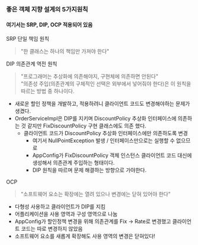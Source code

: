 ### 좋은 객체 지향 설계의 5가지원칙
#### 여기서는 SRP, DIP, OCP 적용되어 있음

SRP 단일 책임 원칙
> "한 클래스는 하나의 책임만 가져야 한다"



DIP 의존관계 역전 원칙
> "프로그래머는 추상화에 의존해야지, 구현체에 의존하면 안된다" <br>
> "의존성 주입(의존관계의 구체적인 선택은 외부에서 넣어줘야 한다)은 이 원칙을 따르는 방법 중 하나이다.

* 새로운 할인 정책을 개발하고, 적용하려니 클라이언트 코드도 변경해야하는 문제가 생겼다.
* OrderServiceImpl은 DIP를 지키며 DiscountPolicy 추상화 인터페이스에 의존하는 것 같지만 FixDiscountPolicy 구현 클래스에도 의존 했다.
  * 클라이언트 코드가 DiscountPolicy 추상화 인터페이스에만 의존하도록 변경
    * 여기서 NullPointException 발생 / 인터페이스만으로는 실행할 수 없으므로
    * AppConfig가 FixDiscountPolicy 객체 인스턴스 클라이언트 코드 대신에 생성해서 의존관계 주입하는 형태이다.
    * DIP 원칙을 따르며 문제 해결하는 방향으로 가야한다.


OCP
> "소프트웨어 요소는 확장에는 열려 있으나 변경에는 닫혀 있어야 한다"

* 다형성 사용하고 클라이언트가 DIP를 지킴
* 어플리케이션을 사용 영역과 구성 영역으로 나눔
* AppConfig가 할인정책 변경을 위해 의존관계를 Fix -> Rate로 변경했고 클라이언트 코드는 따로 변경하지 않았음
* 소프트웨어 요소를 새롭게 확장해도 사용 영역의 변경은 닫혀있다!
